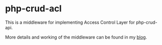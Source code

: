 # php-crud-acl
 
 This is a middleware for implementing Access Control Layer for php-crud-api.

 More details and working of the middleware can be found in my [blog](https://reactivematter.github.io/blog/php-crud-acl).
